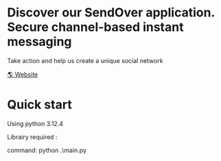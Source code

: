 # Discover our SendOver application. Secure channel-based instant messaging

Take action and help us create a unique social network

[🌎 Website](https://sendover.fr)


# Quick start

Using python 3.12.4

Librairy required : 


command: python .\main.py 